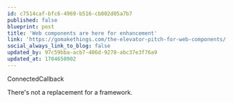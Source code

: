 ```yaml
---
id: c7514caf-bfc6-4969-b516-cb802d05a7b7
published: false
blueprint: post
title: 'Web components are here for enhancement'
link: 'https://gomakethings.com/the-elevator-pitch-for-web-components/'
social_always_link_to_blog: false
updated_by: 97c59bba-acb7-406d-9278-abc37e3f76a9
updated_at: 1704650902
---
```

ConnectedCallback

There's not a replacement for a framework.